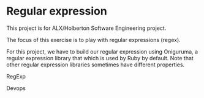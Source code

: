 # Regular expression
This project is for ALX/Holberton Software Engineering project.

The focus of this exercise is to play with regular expressions (regex).

For this project, we have to build our regular expression using Oniguruma, a regular expression library that which is used by Ruby by default. Note that other regular expression libraries sometimes have different properties.

RegExp

Devops
